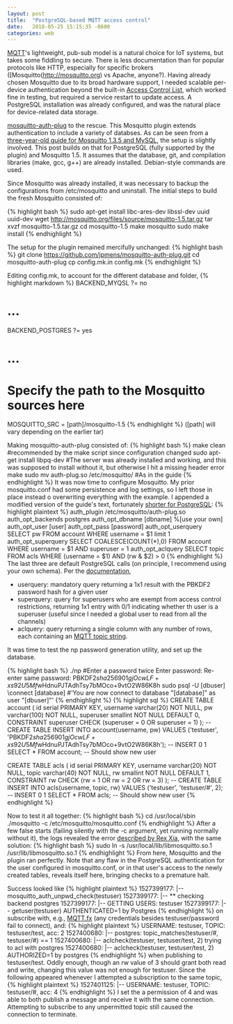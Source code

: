 ```yaml
---
layout: post
title:  "PostgreSQL-based MQTT access control"
date:   2018-05-25 15:15:35 -0600
categories: web
---
```

[MQTT](http://mqtt.org)'s lightweight, pub-sub model is a natural choice for IoT systems, but takes some fiddling to secure. There is less documentation than for popular protocols like HTTP, especially for specific brokers ([Mosquitto(http://mosquitto.org) vs Apache, anyone?). Having already chosen Mosquitto due to its broad hardware support, I needed scalable per-device authentication beyond the built-in <a href="www.steves-internet-guide.com/topic-restriction-mosquitto-configuration/">Access Control List</a>, which worked fine in testing, but required a service restart to update access. A PostgreSQL installation was already configured, and was the natural place for device-related data storage.

[mosquitto-auth-plug][auth-plug] to the rescue. This Mosquitto plugin extends authentication to include a variety of databses. As can be seen from a [three-year-old guide for Mosquitto 1.3.5 and MySQL](http://my-classes.com/2015/02/05/acl-mosquitto-mqtt-broker-auth-plugin/), the setup is slightly involved. This post builds on that for PostgreSQL (fully supported by the plugin) and Mosquitto 1.5. It assumes that the database, git, and compilation libraries (make, gcc, g++) are already installed. Debian-style commands are used.

Since Mosquitto was already installed, it was necessary to backup the configurations from /etc/mosquitto and uninstall. The initial steps to build the fresh Mosquitto consisted of:

{% highlight bash %}
sudo apt-get install libc-ares-dev libssl-dev uuid uuid-dev
wget http://mosquitto.org/files/source/mosquitto-1.5.tar.gz
tar xvzf mosquitto-1.5.tar.gz
cd mosquitto-1.5
make mosquitto
sudo make install
{% endhighlight %}

The setup for the plugin remained mercifully unchanged:
{% highlight bash %}
git clone https://github.com/jpmens/mosquitto-auth-plug.git
cd mosquitto-auth-plug
cp config.mk.in config.mk
{% endhighlight %}

Editing config.mk, to account for the different database and folder,
{% highlight markdown %}
BACKEND_MYQSL ?= no
# ...
BACKEND_POSTGRES ?= yes
# ...
# Specify the path to the Mosquitto sources here
MOSQUITTO_SRC = [path]/mosquitto-1.5
{% endhighlight %}
([path] will vary depending on the earlier tar)

Making mosquitto-auth-plug consisted of:
{% highlight bash %}
make clean #recommended by the make script since configuration changed
sudo apt-get install libpq-dev #The server was already installed and working, and this was supposed to install without it, but otherwise I hit a missing header error
make
sudo mv auth-plug.so /etc/mosquitto/ #As in the guide
{% endhighlight %}
It was now time to configure Mosquitto. My prior mosquitto.conf had some persistence and log settings, so I left those in place instead o overwriting everything with the example. I appended a modified version of the guide's text, fortunately [shorter for PostgreSQL][postgres-params]:
{% highlight plaintext %}
auth_plugin /etc/mosquitto/auth-plug.so
auth_opt_backends postgres
auth_opt_dbname [dbname] %[use your own]
auth_opt_user [user]
auth_opt_pass [password]
auth_opt_userquery SELECT pw FROM account WHERE username = $1 limit 1
auth_opt_superquery SELECT COALESCE(COUNT(*),0) FROM account WHERE username = $1 AND superuser = 1
auth_opt_aclquery SELECT topic FROM acls WHERE (username = $1) AND (rw & $2) > 0
{% endhighlight %}
The last three are default PostgreSQL calls (on principle, I recommend using your own schema). Per the [documentation][auth-plug],
* userquery: mandatory query returning a 1x1 result with the PBKDF2 password hash for a given user
* superquery: query for superusers who are exempt from access control restrictions, returning 1x1 entry with 0/1 indicating whether th user is a superuser (useful since I needed a global user to read from all the channels)
* aclquery: query returning a single column with any number of rows, each containing an [MQTT topic string][mqtt-topics].

It was time to test the np password generation utility, and set up the database.

{% highlight bash %}
./np #Enter a password twice
Enter password:
Re-enter same password:
PBKDF2$sha256$901$gjOcwLF+xs92U5Mf$wHdnuPJTAdhTsy7bMOco+9vtO2W86K8h
sudo psql -U [dbuser]
\connect [database]
#'You are now connect to database "[database]" as user "[dbuser]"'
{% endhighlight %}
{% highlight sql %}
CREATE TABLE account (
id serial PRIMARY KEY,
username varchar(20) NOT NULL,
pw varchar(100) NOT NULL,
superuser smallint NOT NULL DEFAULT 0,
CONSTRAINT superuser CHECK (superuser = 0 OR superuser = 1)
);
-- CREATE TABLE
INSERT INTO account(username, pw)
VALUES
('testuser', 'PBKDF2$sha256$901$gjOcwLF+xs92U5Mf$wHdnuPJTAdhTsy7bMOco+9vtO2W86K8h');
-- INSERT 0 1
SELECT * FROM account;
-- Should show new user

CREATE TABLE acls (
id serial PRIMARY KEY,
username varchar(20) NOT NULL,
topic varchar(40) NOT NULL,
rw smallint NOT NULL DEFAULT 1,
CONSTRAINT rw CHECK (rw = 1 OR rw = 2 OR rw = 3)
);
-- CREATE TABLE
INSERT INTO acls(username, topic, rw)
VALUES
('testuser', 'testuser/#', 2);
-- INSERT 0 1
SELECT * FROM acls;
-- Should show new user
{% endhighlight %}

Now to test it all together:
{% highlight bash %}
cd /usr/local/sbin
./mosquitto -c /etc/mosquitto/mosquitto.conf
{% endhighlight %}
After a few false starts (failing silently with the -c argument, yet running normally without it), the logs revealed the error [described by Rex Xia](http://rexpie.github.io/2015/08/25/mosquitto-troubleshooting.html), with the same solution:
{% highlight bash %}
sudo ln -s /usr/local/lib/libmosquitto.so.1 /usr/lib/libmosquitto.so.1
{% endhighlight %}
From here, Mosquitto and the plugin ran perfectly. Note that any flaw in the PostgreSQL authentication for the user configured in mosquitto.conf, or in that user's access to the newly created tables, reveals itself here, bringing checks to a premature halt.

Success looked like
{% highlight plaintext %}
1527399177: |-- mosquitto_auth_unpwd_check(testuser)
1527399177: |-- ** checking backend postgres
1527399177: |-- GETTING USERS: testuser
1527399177: |-- getuser(testuser) AUTHENTICATED=1 by Postgres
{% endhighlight %}
on subscribe with, e.g., [MQTT.fx](http://mqttfx.jensd.de/) (any credentials besides testuser/password fail to connect), and:
{% highlight plaintext %}
USERNAME: testuser, TOPIC: testuser/test, acc: 2
1527400680: |--   postgres: topic_matches(testuser/#, testuser/#) == 1
1527400680: |-- aclcheck(testuser, testuser/test, 2) trying to acl with postgres
1527400680: |-- aclcheck(testuser, testuser/test, 2) AUTHORIZED=1 by postgres
{% endhighlight %}
when publishing to testuser/test. Oddly enough, though an rw value of 3 should grant both read and write, changing this value was not enough for testuser. Since the following appeared whenever I attempted a subscription to the same topic,
{% highlight plaintext %}
1527401125: |-- USERNAME: testuser, TOPIC: testuser/#, acc: 4
{% endhighlight %}
I set the a permission of 4 and was able to both publish a message and receive it with the same connection. Attempting to subscribe to any unpermitted topic still caused the connection to terminate.

[auth-plug]: https://github.com/jpmens/mosquitto-auth-plug/
[postgres-params]: https://github.com/jpmens/mosquitto-auth-plug#postgresql
[mqtt-topics]: https://www.eclipse.org/paho/files/mqttdoc/MQTTClient/html/wildcard.html
